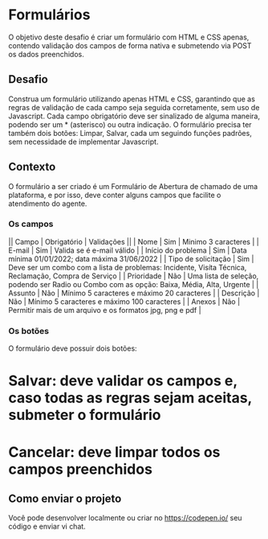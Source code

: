 # Formulários
O objetivo deste desafio é criar um formulário com HTML e CSS apenas, contendo validação dos campos de forma nativa e submetendo via POST os dados preenchidos.

## Desafio
Construa um formulário utilizando apenas HTML e CSS, garantindo que as regras de validação de cada campo seja seguida corretamente, sem uso de Javascript.
Cada campo obrigatório deve ser sinalizado de alguma maneira, podendo ser um * (asterisco) ou outra indicação.
O formulário precisa ter também dois botões: Limpar, Salvar, cada um seguindo funções padrões, sem necessidade de implementar Javascript.

## Contexto
O formulário a ser criado é um Formulário de Abertura de chamado de uma plataforma, e por isso, deve conter alguns campos que facilite o atendimento do agente.


### Os campos
|| Campo | Obrigatório | Validações ||
| Nome | Sim | Minimo 3 caracteres |
| E-mail | Sim | Valida se é e-mail válido |
| Início do problema | Sim | Data mínima 01/01/2022; data máxima 31/06/2022 |
| Tipo de solicitação | Sim | Deve ser um combo com a lista de problemas: Incidente, Visíta Técnica, Reclamação, Compra de Serviço |
| Prioridade | Não | Uma lista de seleção, podendo ser Radio ou Combo com as opção: Baixa, Média, Alta, Urgente |
| Assunto | Não | Mínimo 5 caracteres e máximo 20 caracteres |
| Descrição | Não | Mínimo 5 caracteres e máximo 100 caracteres |
| Anexos | Não | Permitir mais de um arquivo e os formatos jpg, png e pdf |

### Os botões
O formulário deve possuir dois botões:

# Salvar: deve validar os campos e, caso todas as regras sejam aceitas, submeter o formulário
# Cancelar: deve limpar todos os campos preenchidos

## Como enviar o projeto
Você pode desenvolver localmente ou criar no https://codepen.io/ seu código e enviar vi chat.
